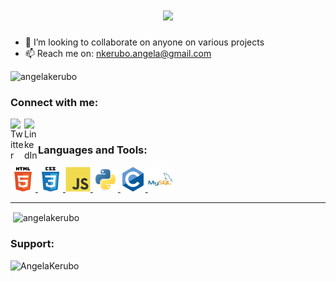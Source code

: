 <h1 align="center">
    <img src="https://readme-typing-svg.herokuapp.com/?lines=Hi+there!+👋🏽;I'm+Angela!+🙂;Nice+to+meet+you!+🙂&center=true&size=30&color=9370DB">
</h1>

- 👯 I’m looking to collaborate on anyone on various projects
- 📫 Reach me on: nkerubo.angela@gmail.com 

<p align="left"> <img src="https://komarev.com/ghpvc/?username=angelakerubo&label=Profile%20views&color=9F2B68&style=flat" alt="angelakerubo" /> </p>

### Connect with me:

[<img align="left" alt="Twitter" width="22px" src="https://raw.githubusercontent.com/peterthehan/peterthehan/master/assets/twitter.svg" />](https://twitter.com/Angie_kerubo_)
[<img align="left" alt="LinkedIn" width="22px" src="https://raw.githubusercontent.com/peterthehan/peterthehan/master/assets/linkedin.svg" />](https://www.linkedin.com/in/angela-kerubo-96b4b724a/)<br>


<h3 align="left">Languages and Tools:</h3>
<p align="left">
<a href="https://www.w3.org/html/" target="_blank" rel="noreferrer"> <img src="https://raw.githubusercontent.com/devicons/devicon/master/icons/html5/html5-original-wordmark.svg" alt="html5" width="40" height="40"/> </a>
<a href="https://www.w3schools.com/css/" target="_blank" rel="noreferrer"> <img src="https://raw.githubusercontent.com/devicons/devicon/master/icons/css3/css3-original-wordmark.svg" alt="css3" width="40" height="40"/> </a>
<a href="https://developer.mozilla.org/en-US/docs/Web/JavaScript" target="_blank" rel="noreferrer"> <img src="https://raw.githubusercontent.com/devicons/devicon/master/icons/javascript/javascript-original.svg" alt="javascript" width="40" height="40"/> </a>
<a href="https://www.python.org" target="_blank" rel="noreferrer"> <img src="https://raw.githubusercontent.com/devicons/devicon/master/icons/python/python-original.svg" alt="python" width="40" height="40"/> </a> 
<a href="https://www.cprogramming.com/" target="_blank" rel="noreferrer"> <img src="https://raw.githubusercontent.com/devicons/devicon/master/icons/c/c-original.svg" alt="c" width="40" height="40"/> </a>
<a href="https://www.mysql.com/" target="_blank" rel="noreferrer"> <img src="https://raw.githubusercontent.com/devicons/devicon/master/icons/mysql/mysql-original-wordmark.svg" alt="mysql" width="40" height="40"/> </a>
</p>

---

<p>&nbsp;<img align="center" src="https://github-readme-stats.vercel.app/api?username=angela-kerubo&show_icons=true&locale=en&theme=radical" alt="angelakerubo" /></p>


 <h3 align="left">Support:</h3>
<p><a href="https://ko-fi.com/AngelaKerubo"> <img align="left" src="https://cdn.ko-fi.com/cdn/kofi3.png?v=3" height="50" width="210" alt="AngelaKerubo"</a></p><br><br>
 

